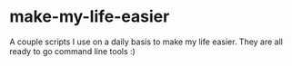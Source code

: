 # make-my-life-easier
A couple scripts I use on a daily basis to make my life easier.
They are all ready to go command line tools :)
